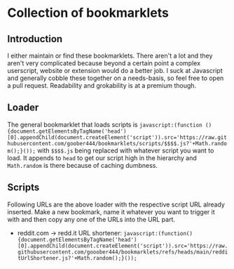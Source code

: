 # Collection of bookmarklets

## Introduction
I either maintain or find these bookmarklets.
There aren't a lot and they aren't very complicated because beyond a certain point a complex userscript, website or extension would do a better job.
I suck at Javascript and generally cobble these together on a needs-basis, so feel free to open a pull request. Readability and grokability is at a premium though.

## Loader
The general bookmarklet that loads scripts is
`javascript:(function (){document.getElementsByTagName('head')[0].appendChild(document.createElement('script')).src='https://raw.githubusercontent.com/goober444/bookmarklets/scripts/$$$$.js?'+Math.random();}());`
with `$$$$.js` being replaced with whatever script you want to load.
It appends to `head` to get our script high in the hierarchy and `Math.random` is there because of caching dumbness.

## Scripts
Following URLs are the above loader with the respective script URL already inserted.
Make a new bookmark, name it whatever you want to trigger it with and then copy any one of the URLs into the URL part.

- reddit.com → redd.it URL shortener: `javascript:(function(){document.getElementsByTagName('head')[0].appendChild(document.createElement('script')).src='https://raw.githubusercontent.com/gooober444/bookmarklets/refs/heads/main/redditUrlShortener.js?'+Math.random();}());`
